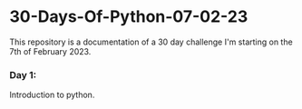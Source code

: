# 30-Days-Of-Python-07-02-23
This repository is a documentation of a 30 day challenge I'm starting on the 7th of February 2023.

### Day 1:
Introduction to python.
